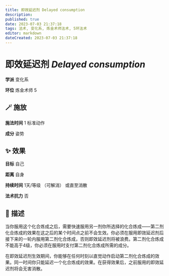 ```yaml
---
title: 即效延迟剂 Delayed consumption
description: 
published: true
date: 2023-07-03 21:37:18
tags: 法术, 变化系, 炼金术师法术, 5环法术
editor: markdown
dateCreated: 2023-07-03 21:37:18
---
```


# **即效延迟剂** *Delayed consumption*

**学派** 变化系 

**环位** 炼金术师 5

## 🪄 施放

**施法时间** 1 标准动作

**成分** 姿势

## ✨ 效果 

**目标** 自己 

**距离** 自身  

**持续时间** 1天/等级 （可解消） 或直至消散 

**法术抗力** 否

## 📖 描述

当你服用这个化合炼成之后，需要快速服用另一剂你所选择的化合炼成——第二剂化合炼成的效果在这之后的某个时间点之前不会生效。你必须在服用即效延迟剂后接下来的一轮内服用第二剂化合炼成，否则即效延迟剂将被浪费。第二剂化合炼成不能高于4级，你必须在服用时支付第二剂化合炼成所需的成分。

在即效延迟剂生效期间，你能够在任何时刻以直觉动作启动第二剂化合炼成的效果。同一时间你只能延迟一个化合炼成的效果。在获得效果后，之前服用的即效延迟剂将会无害消散。
    